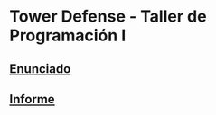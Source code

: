 # Tower Defense - Taller de Programación I

## [Enunciado](https://drive.google.com/file/d/0BxzMpd1uc48tWWphb1NMVVppTkU/view?usp=sharing)
## [Informe](https://docs.google.com/document/d/1e3LkHYn57xLM4v-8pcsPrcFFL5O7Mjm2l2rr5pzXS2s/edit?usp=sharing)
